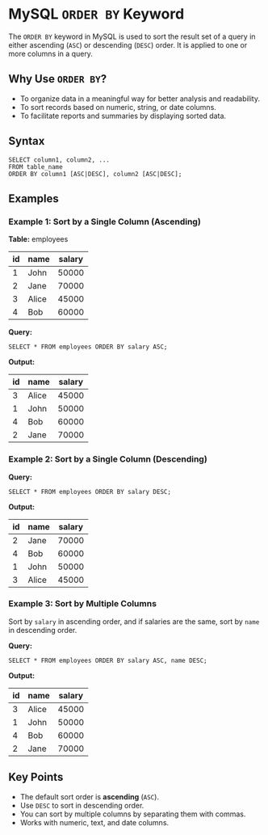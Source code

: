 <!DOCTYPE html>
<html lang="en">
<head>
    <meta charset="UTF-8">
    <meta name="viewport" content="width=device-width, initial-scale=1.0">
  
</head>
<body>
    <h1>MySQL <code>ORDER BY</code> Keyword</h1>
    <p>The <code>ORDER BY</code> keyword in MySQL is used to sort the result set of a query in either ascending (<code>ASC</code>) or descending (<code>DESC</code>) order. It is applied to one or more columns in a query.</p>
    <h2>Why Use <code>ORDER BY</code>?</h2>
    <ul>
        <li>To organize data in a meaningful way for better analysis and readability.</li>
        <li>To sort records based on numeric, string, or date columns.</li>
        <li>To facilitate reports and summaries by displaying sorted data.</li>
    </ul>
    <h2>Syntax</h2>
    <pre><code>SELECT column1, column2, ...
FROM table_name
ORDER BY column1 [ASC|DESC], column2 [ASC|DESC];</code></pre>
    <h2>Examples</h2>
    <section>
        <h3>Example 1: Sort by a Single Column (Ascending)</h3>
        <p><strong>Table:</strong> employees</p>
        <table>
            <thead>
                <tr>
                    <th>id</th>
                    <th>name</th>
                    <th>salary</th>
                </tr>
            </thead>
            <tbody>
                <tr><td>1</td><td>John</td><td>50000</td></tr>
                <tr><td>2</td><td>Jane</td><td>70000</td></tr>
                <tr><td>3</td><td>Alice</td><td>45000</td></tr>
                <tr><td>4</td><td>Bob</td><td>60000</td></tr>
            </tbody>
        </table>
        <p><strong>Query:</strong></p>
        <pre><code>SELECT * FROM employees ORDER BY salary ASC;</code></pre>
        <p><strong>Output:</strong></p>
        <table>
            <thead>
                <tr>
                    <th>id</th>
                    <th>name</th>
                    <th>salary</th>
                </tr>
            </thead>
            <tbody>
                <tr><td>3</td><td>Alice</td><td>45000</td></tr>
                <tr><td>1</td><td>John</td><td>50000</td></tr>
                <tr><td>4</td><td>Bob</td><td>60000</td></tr>
                <tr><td>2</td><td>Jane</td><td>70000</td></tr>
            </tbody>
        </table>
    </section>
    <section>
        <h3>Example 2: Sort by a Single Column (Descending)</h3>
        <p><strong>Query:</strong></p>
        <pre><code>SELECT * FROM employees ORDER BY salary DESC;</code></pre>
        <p><strong>Output:</strong></p>
        <table>
            <thead>
                <tr>
                    <th>id</th>
                    <th>name</th>
                    <th>salary</th>
                </tr>
            </thead>
            <tbody>
                <tr><td>2</td><td>Jane</td><td>70000</td></tr>
                <tr><td>4</td><td>Bob</td><td>60000</td></tr>
                <tr><td>1</td><td>John</td><td>50000</td></tr>
                <tr><td>3</td><td>Alice</td><td>45000</td></tr>
            </tbody>
        </table>
    </section>
    <section>
        <h3>Example 3: Sort by Multiple Columns</h3>
        <p>Sort by <code>salary</code> in ascending order, and if salaries are the same, sort by <code>name</code> in descending order.</p>
        <p><strong>Query:</strong></p>
        <pre><code>SELECT * FROM employees ORDER BY salary ASC, name DESC;</code></pre>
        <p><strong>Output:</strong></p>
        <table>
            <thead>
                <tr>
                    <th>id</th>
                    <th>name</th>
                    <th>salary</th>
                </tr>
            </thead>
            <tbody>
                <tr><td>3</td><td>Alice</td><td>45000</td></tr>
                <tr><td>1</td><td>John</td><td>50000</td></tr>
                <tr><td>4</td><td>Bob</td><td>60000</td></tr>
                <tr><td>2</td><td>Jane</td><td>70000</td></tr>
            </tbody>
        </table>
    </section>
    <h2>Key Points</h2>
    <ul>
        <li>The default sort order is <strong>ascending</strong> (<code>ASC</code>).</li>
        <li>Use <code>DESC</code> to sort in descending order.</li>
        <li>You can sort by multiple columns by separating them with commas.</li>
        <li>Works with numeric, text, and date columns.</li>
    </ul>
</body>
</html>

